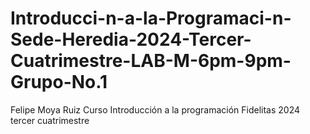 # Introducci-n-a-la-Programaci-n-Sede-Heredia-2024-Tercer-Cuatrimestre-LAB-M-6pm-9pm-Grupo-No.1
Felipe Moya Ruiz Curso Introducción a la programación Fidelitas 2024 tercer cuatrimestre 
